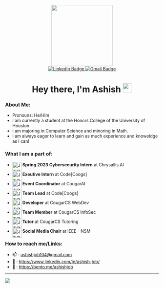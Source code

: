 <div id="header" align="center">
  <img src="https://media.giphy.com/media/jdPMeyv9rn0hZHh8n9/giphy.gif" width="200"/>
</div>
<div id="badges" align="center">
   <a href="https://www.linkedin.com/in/ashish-job/">
    <img src="https://img.shields.io/badge/LinkedIn-blue?style=for-the-badge&logo=linkedin&logoColor=white" alt="LinkedIn Badge"/>
  </a>
  <a href="https://ashishjob104@gmail.com">
    <img src="https://img.shields.io/badge/Gmail-red?logo=gmail&logoColor=white&style=for-the-badge" alt="Gmail Badge"/>
  </a>
</div>
<div id="profileviews" align="center">
  <img src="https://komarev.com/ghpvc/?username=Ashishjob&style=flat-square&color=blue" alt=""/>
</div>
<h1 align="center">
  Hey there, I'm Ashish
  <img src="https://media.giphy.com/media/hvRJCLFzcasrR4ia7z/giphy.gif" width="30px"/>
</h1>

### About Me:
- Pronouns: He/Him
- I am currently a student at the Honors College of the University of Houston.  
- I am majoring in Computer Science and minoring in Math.  
- I am always eager to learn and gain as much experience and knoweldge as I can!  

### What I am a part of:
- **Spring 2023 Cybersecurity Intern** at Chrysallis.AI <img align="left" alt="Java" width="30px" src="https://media.licdn.com/dms/image/C4D0BAQGgbBlK9vHQRw/company-logo_100_100/0/1649099954216?e=1686787200&v=beta&t=Pnww5Lw_jUSvGW3j6mZOdS3sl7nTbV3PcX2UYGjkHWc" />

- **Exeutive Intern** at Code[Coogs] <img align="left" alt="Java" width="30px" src="https://cdn.discordapp.com/attachments/800523149241352233/1064580703154614343/cd9b0eaf-fa7d-4298-8257-322210687f53.png" />

- **Event Coordinator** at CougarAI <img align="left" alt="Java" width="30px" src="https://cdn.discordapp.com/attachments/800523149241352233/1066956886982795304/8SlRtnys03P08AsJ2J876EbDurTg7yejNOB7y6fPFyMjIyMjIyMjIaKXAbh3JCkIbFtNAAAAAElFTkSuQmCC.png" />

- **Team Lead** at Code[Coogs] <img align="left" alt="Java" width="30px" src="https://cdn.discordapp.com/attachments/800523149241352233/1064580703154614343/cd9b0eaf-fa7d-4298-8257-322210687f53.png" />

- **Developer** at CougarCS WebDev <img align="left" alt="Java" width="30px" src="https://cdn.discordapp.com/attachments/800523149241352233/1082659438713917532/image__7_-removebg-preview.png" />

- **Team Member** at CougarCS InfoSec <img align="left" alt="Java" width="30px" src="https://cdn.discordapp.com/attachments/991559564669489203/991561925689360486/unknown.png" />

- **Tutor** at CougarCS Tutoring <img align="left" alt="Java" width="30px" src="https://cdn.discordapp.com/attachments/847703823455354901/985312741789163590/cougarheadRedoTutoringT.png" />

- **Social Media Chair** at IEEE - NSM <img align="left" alt="Java" width="30px" src="https://cdn.discordapp.com/attachments/1085770122041499728/1090019358916489246/8IAn2cUmYozKXHPo-301382663_444839051016783_1751623589631765924_n.png" />

### How to reach me/Links:
- :mailbox: : ashishjob104@gmail.com
- :link: : https://www.linkedin.com/in/ashish-job/
- 🍱   :  https://bento.me/ashishjob

-------------------------------------------------------

<!-- [![GitHub Streak](http://github-readme-streak-stats.herokuapp.com?user=Ashishjob&theme=dark&background=000000)](https://git.io/streak-stats) -->

<!-- [![Top Langs](https://github-readme-stats.vercel.app/api/top-langs/?username=Ashishjob&layout=compact&theme=vision-friendly-dark)](https://github.com/Ashishjob/github-readme-stats)
 -->
 
<!--  <img src="https://github-readme-stats.vercel.app/api?username=Ashishjob&show_icons=true"/> -->

<img src="https://github-readme-stats.vercel.app/api/top-langs?username=Ashishjob&layout=compact"/>

